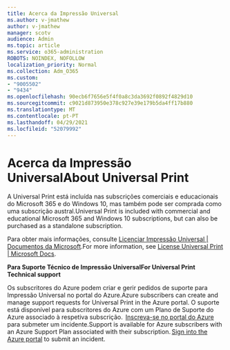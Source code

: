 ```yaml
---
title: Acerca da Impressão Universal
ms.author: v-jmathew
author: v-jmathew
manager: scotv
audience: Admin
ms.topic: article
ms.service: o365-administration
ROBOTS: NOINDEX, NOFOLLOW
localization_priority: Normal
ms.collection: Adm_O365
ms.custom:
- "9005502"
- "9434"
ms.openlocfilehash: 90ecb6f7656e5f4f0a8c3da3692f0892f4829d10
ms.sourcegitcommit: c9021d873950e378c927e39e179b5da4ff17b880
ms.translationtype: MT
ms.contentlocale: pt-PT
ms.lasthandoff: 04/29/2021
ms.locfileid: "52079992"
---
```

# <a name="about-universal-print"></a><span data-ttu-id="60dab-102">Acerca da Impressão Universal</span><span class="sxs-lookup"><span data-stu-id="60dab-102">About Universal Print</span></span>

<span data-ttu-id="60dab-103">A Universal Print está incluída nas subscrições comerciais e educacionais do Microsoft 365 e do Windows 10, mas também pode ser comprada como uma subscrição austral.</span><span class="sxs-lookup"><span data-stu-id="60dab-103">Universal Print is included with commercial and educational Microsoft 365 and Windows 10 subscriptions, but can also be purchased as a standalone subscription.</span></span>

<span data-ttu-id="60dab-104">Para obter mais informações, consulte [Licenciar Impressão Universal | Documentos da Microsoft](https://docs.microsoft.com/universal-print/fundamentals/universal-print-license).</span><span class="sxs-lookup"><span data-stu-id="60dab-104">For more information, see [License Universal Print | Microsoft Docs](https://docs.microsoft.com/universal-print/fundamentals/universal-print-license).</span></span>

<span data-ttu-id="60dab-105">**Para Suporte Técnico de Impressão Universal**</span><span class="sxs-lookup"><span data-stu-id="60dab-105">**For Universal Print Technical support**</span></span>

<span data-ttu-id="60dab-106">Os subscritores do Azure podem criar e gerir pedidos de suporte para Impressão Universal no portal do Azure.</span><span class="sxs-lookup"><span data-stu-id="60dab-106">Azure subscribers can create and manage support requests for Universal Print in the Azure portal.</span></span> <span data-ttu-id="60dab-107">O suporte está disponível para subscritores do Azure com um Plano de Suporte do Azure associado à respetiva subscrição.  [Inscreva-se no portal do Azure](https://ms.portal.azure.com/#blade/Microsoft_Azure_Support/HelpAndSupportBlade/newsupportrequest) para submeter um incidente.</span><span class="sxs-lookup"><span data-stu-id="60dab-107">Support is available for Azure subscribers with an Azure Support Plan associated with their subscription. [Sign into the Azure portal](https://ms.portal.azure.com/#blade/Microsoft_Azure_Support/HelpAndSupportBlade/newsupportrequest) to submit an incident.</span></span>
